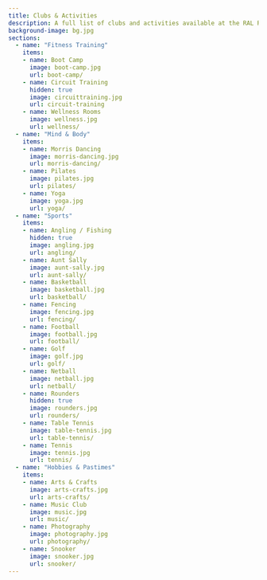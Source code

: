 ```yaml
---
title: Clubs & Activities
description: A full list of clubs and activities available at the RAL RecSoc.  Please note that, due to various events over the 2021/2022 period, not all clubs are currently up and running. However, please feel free to express your interest to the relevant club contacts.
background-image: bg.jpg
sections:
  - name: "Fitness Training"
    items:
    - name: Boot Camp
      image: boot-camp.jpg
      url: boot-camp/
    - name: Circuit Training
      hidden: true
      image: circuittraining.jpg
      url: circuit-training
    - name: Wellness Rooms
      image: wellness.jpg
      url: wellness/
  - name: "Mind & Body"
    items:
    - name: Morris Dancing
      image: morris-dancing.jpg
      url: morris-dancing/
    - name: Pilates
      image: pilates.jpg
      url: pilates/
    - name: Yoga
      image: yoga.jpg
      url: yoga/
  - name: "Sports"
    items:
    - name: Angling / Fishing
      hidden: true
      image: angling.jpg
      url: angling/
    - name: Aunt Sally
      image: aunt-sally.jpg
      url: aunt-sally/
    - name: Basketball
      image: basketball.jpg
      url: basketball/
    - name: Fencing
      image: fencing.jpg
      url: fencing/
    - name: Football
      image: football.jpg
      url: football/
    - name: Golf
      image: golf.jpg
      url: golf/
    - name: Netball
      image: netball.jpg
      url: netball/
    - name: Rounders
      hidden: true
      image: rounders.jpg
      url: rounders/
    - name: Table Tennis
      image: table-tennis.jpg
      url: table-tennis/
    - name: Tennis
      image: tennis.jpg
      url: tennis/
  - name: "Hobbies & Pastimes"
    items:
    - name: Arts & Crafts
      image: arts-crafts.jpg
      url: arts-crafts/
    - name: Music Club
      image: music.jpg
      url: music/
    - name: Photography
      image: photography.jpg
      url: photography/
    - name: Snooker
      image: snooker.jpg
      url: snooker/
---
```

